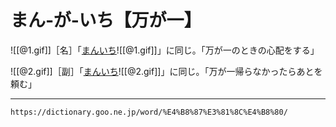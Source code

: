 # まん‐が‐いち【万が一】

![[@1.gif]]［名］「[まんいち](まんいち（万一）)![[@1.gif]]」に同じ。「万が一のときの心配をする」

![[@2.gif]]［副］「[まんいち](まんいち（万一）)![[@2.gif]]」に同じ。「万が一帰らなかったらあとを頼む」

---
`https://dictionary.goo.ne.jp/word/%E4%B8%87%E3%81%8C%E4%B8%80/`